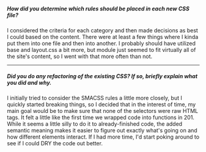 ##### How did you determine which rules should be placed in each new CSS file?

I considered the criteria for each category and then made decisions as best I could based on the content. There were at least a few things where I kinda put them into one file and then into another. I probably should have utilized base and layout.css a bit more, but module just seemed to fit virtually all of the site's content, so I went with that more often than not.

---

##### Did you do any refactoring of the existing CSS? If so, briefly explain what you did and why.

I initially tried to consider the SMACSS rules a little more closely, but I quickly started breaking things, so I decided that in the interest of time, my main goal would be to make sure that none of the selectors were raw HTML tags. It felt a little like the first time we wrapped code into functions in 201. While it seems a little silly to do it to already-finished code, the added semantic meaning makes it easier to figure out exactly what's going on and how different elements interact. If I had more time, I'd start poking around to see if I could DRY the code out better.
